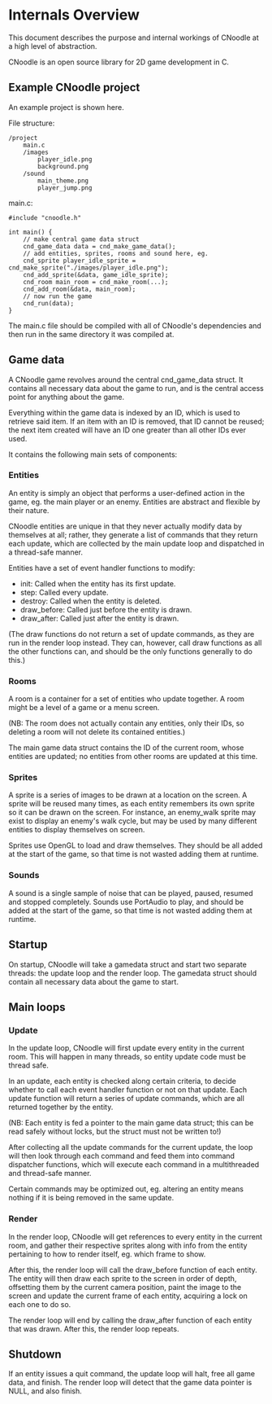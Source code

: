# Internals Overview

This document describes the purpose and internal workings of CNoodle at a high level
of abstraction.

CNoodle is an open source library for 2D game development in C.

## Example CNoodle project

An example project is shown here.

File structure:
```
/project
    main.c
    /images
        player_idle.png
        background.png
    /sound
        main_theme.png
        player_jump.png
```

main.c:
```
#include "cnoodle.h"

int main() {
    // make central game data struct
    cnd_game_data data = cnd_make_game_data();
    // add entities, sprites, rooms and sound here, eg.
    cnd_sprite player_idle_sprite = cnd_make_sprite("./images/player_idle.png");
    cnd_add_sprite(&data, game_idle_sprite);
    cnd_room main_room = cnd_make_room(...);
    cnd_add_room(&data, main_room);
    // now run the game
    cnd_run(data);
}
```

The main.c file should be compiled with all of CNoodle's dependencies
and then run in the same directory it was compiled at.

## Game data

A CNoodle game revolves around the central cnd_game_data struct. It
contains all necessary data about the game to run, and is the central
access point for anything about the game.

Everything within the game data is indexed by an ID, which is used to
retrieve said item. If an item with an ID is removed, that ID cannot be
reused; the next item created will have an ID one greater than all other
IDs ever used.

It contains the following main sets of components:

### Entities

An entity is simply an object that performs a user-defined action in the
game, eg. the main player or an enemy. Entities are abstract and
flexible by their nature.

CNoodle entities are unique in that they never actually modify data by
themselves at all; rather, they generate a list of commands that they
return each update, which are collected by the main update loop and
dispatched in a thread-safe manner.

Entities have a set of event handler functions to modify:

* init: Called when the entity has its first update.
* step: Called every update.
* destroy: Called when the entity is deleted.
* draw_before: Called just before the entity is drawn.
* draw_after: Called just after the entity is drawn.

(The draw functions do not return a set of update commands, as they are
run in the render loop instead. They can, however, call draw functions
as all the other functions can, and should be the only functions
generally to do this.)

### Rooms

A room is a container for a set of entities who update together. A room
might be a level of a game or a menu screen.

(NB: The room does not actually contain any entities, only their IDs, so
deleting a room will not delete its contained entities.)

The main game data struct contains the ID of the current room, whose
entities are updated; no entities from other rooms are updated at this
time.

### Sprites

A sprite is a series of images to be drawn at a location on the screen.
A sprite will be reused many times, as each entity remembers its own
sprite so it can be drawn on the screen. For instance, an enemy_walk
sprite may exist to display an enemy's walk cycle, but may be used by
many different entities to display themselves on screen.

Sprites use OpenGL to load and draw themselves. They should be all added
at the start of the game, so that time is not wasted adding them at
runtime.

### Sounds

A sound is a single sample of noise that can be played, paused, resumed
and stopped completely. Sounds use PortAudio to play, and should be
added at the start of the game, so that time is not wasted adding them
at runtime.

## Startup

On startup, CNoodle will take a gamedata struct and start two separate
threads: the update loop and the render loop. The gamedata struct should
contain all necessary data about the game to start.

## Main loops

### Update

In the update loop, CNoodle will first update every entity in the current
room. This will happen in many threads, so entity update code must be
thread safe.

In an update, each entity is checked along certain criteria, to decide
whether to call each event handler function or not on that update. Each
update function will return a series of update commands, which are all
returned together by the entity.

(NB: Each entity is fed a pointer to the main game data struct; this can
be read safely without locks, but the struct must not be written to!)

After collecting all the update commands for the current update, the
loop will then look through each command and feed them into command
dispatcher functions, which will execute each command in a multithreaded
and thread-safe manner.

Certain commands may be optimized out, eg. altering an entity means
nothing if it is being removed in the same update.

### Render

In the render loop, CNoodle will get references to every entity in the
current room, and gather their respective sprites along with info from
the entity pertaining to how to render itself, eg. which frame to show.

After this, the render loop will call the draw_before function of each
entity. The entity will then draw each sprite to the screen in order of
depth, offsetting them by the current camera position, paint the image
to the screen and update the current frame of each entity, acquiring a
lock on each one to do so.

The render loop will end by calling the draw_after function of each
entity that was drawn. After this, the render loop repeats.

## Shutdown

If an entity issues a quit command, the update loop will halt, free all
game data, and finish. The render loop will detect that the game data
pointer is NULL, and also finish.
